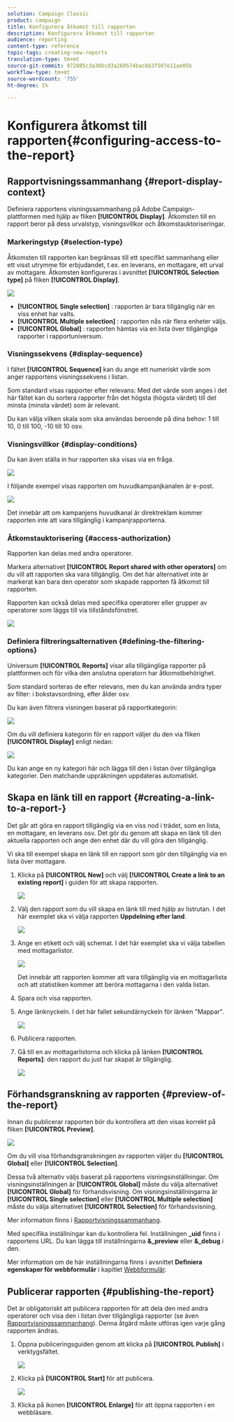 ```yaml
---
solution: Campaign Classic
product: campaign
title: Konfigurera åtkomst till rapporten
description: Konfigurera åtkomst till rapporten
audience: reporting
content-type: reference
topic-tags: creating-new-reports
translation-type: tm+mt
source-git-commit: 972885c3a38bcd3a260574bacbb3f507e11ae05b
workflow-type: tm+mt
source-wordcount: '755'
ht-degree: 1%

---
```



# Konfigurera åtkomst till rapporten{#configuring-access-to-the-report}

## Rapportvisningssammanhang {#report-display-context}

Definiera rapportens visningssammanhang på Adobe Campaign-plattformen med hjälp av fliken **[!UICONTROL Display]**. Åtkomsten till en rapport beror på dess urvalstyp, visningsvillkor och åtkomstauktoriseringar.

### Markeringstyp {#selection-type}

Åtkomsten till rapporten kan begränsas till ett specifikt sammanhang eller ett visst utrymme för erbjudandet, t.ex. en leverans, en mottagare, ett urval av mottagare. Åtkomsten konfigureras i avsnittet **[!UICONTROL Selection type]** på fliken **[!UICONTROL Display]**.

![](assets/s_ncs_advuser_report_visibility_4.png)

* **[!UICONTROL Single selection]** : rapporten är bara tillgänglig när en viss enhet har valts.
* **[!UICONTROL Multiple selection]** : rapporten nås när flera enheter väljs.
* **[!UICONTROL Global]** : rapporten hämtas via en lista över tillgängliga rapporter i rapportuniversum.

### Visningssekvens {#display-sequence}

I fältet **[!UICONTROL Sequence]** kan du ange ett numeriskt värde som anger rapportens visningssekvens i listan.

Som standard visas rapporter efter relevans: Med det värde som anges i det här fältet kan du sortera rapporter från det högsta (högsta värdet) till det minsta (minsta värdet) som är relevant.

Du kan välja vilken skala som ska användas beroende på dina behov: 1 till 10, 0 till 100, -10 till 10 osv.

### Visningsvillkor {#display-conditions}

Du kan även ställa in hur rapporten ska visas via en fråga.

![](assets/s_ncs_advuser_report_visibility_5.png)

I följande exempel visas rapporten om huvudkampanjkanalen är e-post.

![](assets/s_ncs_advuser_report_visibility_6.png)

Det innebär att om kampanjens huvudkanal är direktreklam kommer rapporten inte att vara tillgänglig i kampanjrapporterna.

### Åtkomstauktorisering {#access-authorization}

Rapporten kan delas med andra operatorer.

Markera alternativet **[!UICONTROL Report shared with other operators]** om du vill att rapporten ska vara tillgänglig. Om det här alternativet inte är markerat kan bara den operator som skapade rapporten få åtkomst till rapporten.

Rapporten kan också delas med specifika operatorer eller grupper av operatorer som läggs till via tillståndsfönstret.

![](assets/s_ncs_advuser_report_visibility_8.png)

### Definiera filtreringsalternativen {#defining-the-filtering-options}

Universum **[!UICONTROL Reports]** visar alla tillgängliga rapporter på plattformen och för vilka den anslutna operatorn har åtkomstbehörighet.

Som standard sorteras de efter relevans, men du kan använda andra typer av filter: i bokstavsordning, efter ålder osv.

Du kan även filtrera visningen baserat på rapportkategorin:

![](assets/report_ovv_select_type.png)

Om du vill definiera kategorin för en rapport väljer du den via fliken **[!UICONTROL Display]** enligt nedan:

![](assets/report_select_category.png)

Du kan ange en ny kategori här och lägga till den i listan över tillgängliga kategorier. Den matchande uppräkningen uppdateras automatiskt.

## Skapa en länk till en rapport {#creating-a-link-to-a-report-}

Det går att göra en rapport tillgänglig via en viss nod i trädet, som en lista, en mottagare, en leverans osv. Det gör du genom att skapa en länk till den aktuella rapporten och ange den enhet där du vill göra den tillgänglig.

Vi ska till exempel skapa en länk till en rapport som gör den tillgänglig via en lista över mottagare.

1. Klicka på **[!UICONTROL New]** och välj **[!UICONTROL Create a link to an existing report]** i guiden för att skapa rapporten.

   ![](assets/s_ncs_advuser_report_wizard_link_01.png)

1. Välj den rapport som du vill skapa en länk till med hjälp av listrutan. I det här exemplet ska vi välja rapporten **Uppdelning efter land**.

   ![](assets/s_ncs_advuser_report_wizard_link_02.png)

1. Ange en etikett och välj schemat. I det här exemplet ska vi välja tabellen med mottagarlistor.

   ![](assets/s_ncs_advuser_report_wizard_link_03.png)

   Det innebär att rapporten kommer att vara tillgänglig via en mottagarlista och att statistiken kommer att beröra mottagarna i den valda listan.

1. Spara och visa rapporten.
1. Ange länknyckeln. I det här fallet sekundärnyckeln för länken &quot;Mappar&quot;.

   ![](assets/s_ncs_advuser_report_wizard_link_04.png)

1. Publicera rapporten.
1. Gå till en av mottagarlistorna och klicka på länken **[!UICONTROL Reports]**: den rapport du just har skapat är tillgänglig.

   ![](assets/s_ncs_advuser_report_wizard_link_05.png)

## Förhandsgranskning av rapporten {#preview-of-the-report}

Innan du publicerar rapporten bör du kontrollera att den visas korrekt på fliken **[!UICONTROL Preview]**.

![](assets/s_ncs_advuser_report_preview_01.png)

Om du vill visa förhandsgranskningen av rapporten väljer du **[!UICONTROL Global]** eller **[!UICONTROL Selection]**.

Dessa två alternativ väljs baserat på rapportens visningsinställningar. Om visningsinställningen är **[!UICONTROL Global]** måste du välja alternativet **[!UICONTROL Global]** för förhandsvisning. Om visningsinställningarna är **[!UICONTROL Single selection]** eller **[!UICONTROL Multiple selection]** måste du välja alternativet **[!UICONTROL Selection]** för förhandsvisning.

Mer information finns i [Rapportvisningssammanhang](#report-display-context).

Med specifika inställningar kan du kontrollera fel. Inställningen **_uid** finns i rapportens URL. Du kan lägga till inställningarna **&amp;_preview** eller **&amp;_debug** i den.

Mer information om de här inställningarna finns i avsnittet **Definiera egenskaper för webbformulär** i kapitlet [Webbformulär](../../web/using/about-web-forms.md).

## Publicerar rapporten {#publishing-the-report}

Det är obligatoriskt att publicera rapporten för att dela den med andra operatorer och visa den i listan över tillgängliga rapporter (se även [Rapportvisningssammanhang](#report-display-context)). Denna åtgärd måste utföras igen varje gång rapporten ändras.

1. Öppna publiceringsguiden genom att klicka på **[!UICONTROL Publish]** i verktygsfältet.

   ![](assets/s_ncs_advuser_report_publish_01.png)

1. Klicka på **[!UICONTROL Start]** för att publicera.

   ![](assets/s_ncs_advuser_report_publish_02.png)

1. Klicka på ikonen **[!UICONTROL Enlarge]** för att öppna rapporten i en webbläsare.

